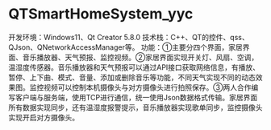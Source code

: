 # QTSmartHomeSystem_yyc
开发环境：Windows11、Qt Creator 5.8.0 技术栈：C++、QT的控件、qss、QJson、QNetworkAccessManager等。 功能：①主要分四个界面，家居界面、音乐播放器、天气预报、监控视频。②家居界面实现开关灯、风扇、空调，温湿度传感器。音乐播放器和天气预报可以通过API接口获取网络信息，有播放、暂停、上下曲、模式、音量、添加或删除音乐等功能，不同天气实现不同的动态效果图。监控视频可以控制本机摄像头与对方摄像头进行拍照保存。③两人合作编写客户端与服务端，使用TCP进行通信，统一使用Json数据格式传输。家居界面所有数据实现同步，还有温湿度报警提示，音乐播放器实现歌单同步，监控摄像头实现开启对方摄像头。
